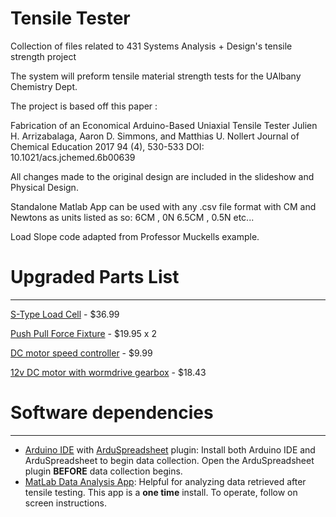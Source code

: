 # Tensile Tester 
Collection of files related to 431 Systems Analysis + Design's tensile strength project

The system will preform tensile material strength tests for the UAlbany Chemistry Dept.

The project is based off this paper : 

Fabrication of an Economical Arduino-Based Uniaxial Tensile Tester
Julien H. Arrizabalaga, Aaron D. Simmons, and Matthias U. Nollert
Journal of Chemical Education 2017 94 (4), 530-533
DOI: 10.1021/acs.jchemed.6b00639

All changes made to the original design are included in the slideshow and Physical Design.

Standalone Matlab App can be used with any .csv file format with CM and Newtons as units listed as so:
6CM , 0N
6.5CM , 0.5N
etc...

Load Slope code adapted from Professor Muckells example. 


# Upgraded Parts List
---------------------------------
[S-Type Load Cell](https://www.amazon.com/Pressure-Force-S-type-Sensor-Cable/dp/B01F6IOW6I/ref=asc_df_B01F6IOW3G/?tag=hyprod-20&linkCode=df0&hvadid=312135652506&hvpos=&hvnetw=g&hvrand=15921125906413700168&hvpone=&hvptwo=&hvqmt=&hvdev=c&hvdvcmdl=&hvlocint=&hvlocphy=1022672&hvtargid=pla-570264649184&th=1) - $36.99

[Push Pull Force Fixture](https://www.amazon.com/Push-Pull-Fixture-Loading-Capacity-Stainless/dp/B087LXNJ2J/ref=sr_1_2?crid=2W85AJTGE3SES&keywords=tensile+clamp&qid=1646764733&sprefix=tensile+clamp%2Caps%2C182&sr=8-2) - $19.95 x 2 
 
[DC motor speed controller](https://www.amazon.com/RioRand-Controller-Efficiency-Generating-Protection/dp/B007TH4EN6/ref=sr_1_11?crid=2JN037Q35Q6DW&keywords=riorand+dc+motor+speed+controller&qid=1651589457&sprefix=rio+rand+dc+%2Caps%2C189&sr=8-11) - $9.99

[12v DC motor with wormdrive gearbox](https://www.amazon.com/dp/B01M8LL502?ref_=cm_sw_r_cp_ud_dp_KBN8Q3NMACPN06GBZWH4) - $18.43

# Software dependencies
---------------------------------
- [Arduino IDE](https://www.arduino.cc/en/software) with [ArduSpreadsheet](https://circuitjournal.com/arduino-serial-to-spreadsheet) plugin: Install both Arduino IDE and ArduSpreadsheet to begin data collection. Open the ArduSpreadsheet plugin **BEFORE** data collection begins.
- [MatLab Data Analysis App](https://github.com/alexanderrotariu/tensileTester/blob/main/Source-Code/StressStrainMatlabApp/StressStrainInstaller.exe): Helpful for analyzing data retrieved after tensile testing. This app is a **one time** install. To operate, follow on screen instructions.



